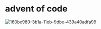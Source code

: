 # advent of code

![160be980-3b1a-11eb-9dbe-439a40adfa99](https://github.com/M-U-C-K-A/advent-of-code/assets/96072629/19557549-69b3-463d-ae82-37750b00908a)
